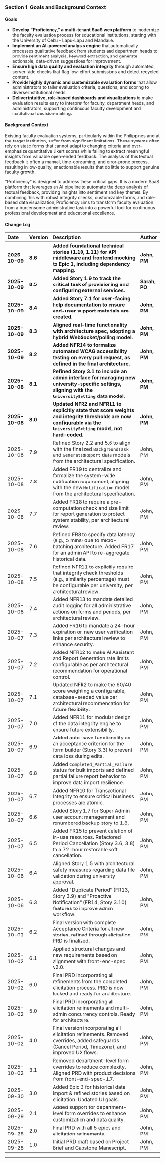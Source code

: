 ### **Section 1: Goals and Background Context**

#### **Goals**

* **Develop "Proficiency," a multi-tenant SaaS web platform** to modernize the faculty evaluation process for educational institutions, starting with the University of Cebu - Lapu-Lapu and Mandaue.
* **Implement an AI-powered analysis engine** that automatically processes qualitative feedback from students and department heads to provide sentiment analysis, keyword extraction, and generate actionable, data-driven suggestions for improvement.
* **Ensure high data quality and evaluation integrity** through automated, server-side checks that flag low-effort submissions and detect recycled content.
* **Provide highly dynamic and customizable evaluation forms** that allow administrators to tailor evaluation criteria, questions, and scoring to diverse institutional needs.
* **Deliver intuitive, role-based dashboards and visualizations** to make evaluation results easy to interpret for faculty, department heads, and administrators, supporting continuous faculty development and institutional decision-making.

#### **Background Context**

Existing faculty evaluation systems, particularly within the Philippines and at the target institution, suffer from significant limitations. These systems often rely on static forms that cannot adapt to changing criteria and over-emphasize quantitative Likert scores while failing to extract meaningful insights from valuable open-ended feedback. The analysis of this textual feedback is often a manual, time-consuming, and error-prone process, resulting in low-quality, unactionable results that do little to support genuine faculty growth.

"Proficiency" is designed to address these critical gaps. It is a modern SaaS platform that leverages an AI pipeline to automate the deep analysis of textual feedback, providing insights into sentiment and key themes. By combining this with robust integrity checks, customizable forms, and role-based data visualization, Proficiency aims to transform faculty evaluation from a burdensome administrative task into a powerful tool for continuous professional development and educational excellence.

#### **Change Log**

| Date           | Version | Description                                                                                                                                                        | Author        |
| :------------- | :------ | :----------------------------------------------------------------------------------------------------------------------------------------------------------------- | :------------ |
| **2025-10-09** | **8.6** | **Added foundational technical stories (1.10, 1.11) for API middleware and frontend mocking to Epic 1, including dependency mapping.**                               | **John, PM**  |
| **2025-10-09** | **8.5** | **Added Story 1.9 to track the critical task of provisioning and configuring external services.**                                                                  | **Sarah, PO** |
| **2025-10-09** | **8.4** | **Added Story 7.1 for user-facing help documentation to ensure end-user support materials are created.**                                                           | **John, PM**  |
| **2025-10-09** | **8.3** | **Aligned real-time functionality with architecture spec, adopting a hybrid WebSocket/polling model.**                                                             | **John, PM**  |
| **2025-10-09** | **8.2** | **Added NFR14 to formalize automated WCAG accessibility testing on every pull request, as defined in the final architecture.**                                     | **John, PM**  |
| **2025-10-08** | **8.1** | **Refined Story 3.1 to include an admin interface for managing new university-specific settings, aligning with the `UniversitySetting` data model.**               | **John, PM**  |
| **2025-10-08** | **8.0** | **Updated NFR2 and NFR11 to explicitly state that score weights and integrity thresholds are now configurable via the `UniversitySetting` model, not hard-coded.** | **John, PM**  |
| 2025-10-08     | 7.9     | Refined Story 2.2 and 5.6 to align with the finalized `BackgroundTask` and `GeneratedReport` data models from the architectural specification.                     | John, PM      |
| 2025-10-08     | 7.8     | Added FR19 to centralize and formalize the system-wide notification requirement, aligning with the new `Notification` model from the architectural specification.  | John, PM      |
| 2025-10-08     | 7.7     | Added FR18 to require a pre-computation check and size limit for report generation to protect system stability, per architectural review.                          | John, PM      |
| 2025-10-08     | 7.6     | Refined FR8 to specify data latency (e.g., 5 mins) due to micro-batching architecture. Added FR17 for an admin API to re-aggregate historical data.                | John, PM      |
| 2025-10-08     | 7.5     | Refined NFR11 to explicitly require that integrity check thresholds (e.g., similarity percentage) must be configurable per university, per architectural review.   | John, PM      |
| 2025-10-08     | 7.4     | Added NFR13 to mandate detailed audit logging for all administrative actions on forms and periods, per architectural review.                                       | John, PM      |
| 2025-10-07     | 7.3     | Added FR16 to mandate a 24-hour expiration on new user verification links per architectural review to enhance security.                                            | John, PM      |
| 2025-10-07     | 7.2     | Added NFR12 to make AI Assistant and Report Generation rate limits configurable as per architectural recommendation for operational control.                       | John, PM      |
| 2025-10-07     | 7.1     | Updated NFR2 to make the 60/40 score weighting a configurable, database-seeded value per architectural recommendation for future flexibility.                      | John, PM      |
| 2025-10-07     | 7.0     | Added NFR11 for modular design of the data integrity engine to ensure future extensibility.                                                                        | John, PM      |
| 2025-10-07     | 6.9     | Added auto-save functionality as an acceptance criterion for the form builder (Story 3.3) to prevent data loss during edits.                                       | John, PM      |
| 2025-10-07     | 6.8     | Added `Completed_Partial_Failure` status for bulk imports and defined partial failure report behavior to improve data import resilience.                           | John, PM      |
| 2025-10-07     | 6.7     | Added NFR10 for Transactional Integrity to ensure critical business processes are atomic.                                                                          | John, PM      |
| 2025-10-07     | 6.6     | Added Story 1.7 for Super Admin user account management and renumbered backup story to 1.8.                                                                        | John, PM      |
| 2025-10-07     | 6.5     | Added FR15 to prevent deletion of in-use resources. Refactored Period Cancellation (Story 3.6, 3.8) to a 72-hour restorable soft cancellation.                     | John, PM      |
| 2025-10-06     | 6.4     | Aligned Story 1.5 with architectural safety measures regarding data file validation during university approval.                                                    | John, PM      |
| 2025-10-06     | 6.3     | Added "Duplicate Period" (FR13, Story 3.9) and "Proactive Notification" (FR14, Story 3.10) features to improve admin workflow.                                     | John, PM      |
| 2025-10-02     | 6.2     | Final version with complete Acceptance Criteria for all new stories, refined through elicitation. PRD is finalized.                                                | John, PM      |
| 2025-10-02     | 6.1     | Applied structural changes and new requirements based on alignment with front-end-spec v2.0.                                                                       | John, PM      |
| 2025-10-02     | 6.0     | Final PRD incorporating all refinements from the completed elicitation process. PRD is now locked and ready for architecture.                                      | John, PM      |
| 2025-10-02     | 5.0     | Final PRD incorporating all elicitation refinements and multi-admin concurrency controls. Ready for architecture.                                                  | John, PM      |
| 2025-10-02     | 4.0     | Final version incorporating all elicitation refinements. Removed overrides, added safeguards (Cancel Period, Timezone), and improved UX flows.                     | John, PM      |
| 2025-10-02     | 3.1     | Removed department-level form overrides to reduce complexity. Aligned PRD with product decisions from front-end-spec-1.7.                                          | John, PM      |
| 2025-09-30     | 3.0     | Added Epic 2 for historical data import & refined stories based on elicitation. Updated UI goals.                                                                  | John, PM      |
| 2025-09-29     | 2.1     | Added support for department-level form overrides to enhance customization and data quality.                                                                       | John, PM      |
| 2025-09-28     | 2.0     | Final PRD with all 5 epics and elicitation refinements.                                                                                                            | John, PM      |
| 2025-09-28     | 1.0     | Initial PRD draft based on Project Brief and Capstone Manuscript.                                                                                                  | John, PM      |

***
